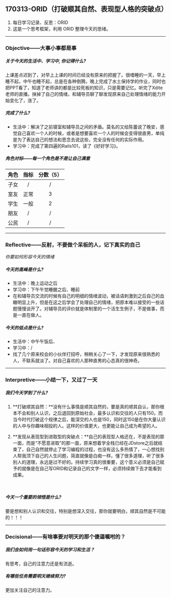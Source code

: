 ## 170313-ORID（打破顺其自然、表现型人格的突破点）

1. 每日学习记录、反思：ORID
2. 这是一个思考框架，利用 ORID 整理今天的思绪。

------

### Objective——大事小事都是事

##### 关于今天的生活中、学习中, 你记得什么?

上课差点迟到了，对早上上课的时间已经没有原来的把握了。很嗜睡的一天，早上睡不起，中午也睡不起，总是在各种倒腾。晚上完成了水土保持学的作业，同时也把PPT看了，知道了老师讲的都是比较死板的知识，只是需要记忆。听完了Xdite老师的直播。抹掉了自己的情绪，和辅导员聊了聊发现原来自己处理情绪的能力开始变化了，涨了。

##### 完成了什么?

- 生活中：解决了之前寝室和辅导员之间的矛盾。莫名的又给陈蕾说了晚安，感觉自己喜欢一个人的时候，或者是想要喜欢一个人的时候会变得很直男，单纯是为了表达自己的想法和思念去说这些，完全没有任何的实际作用。
- 学习中：完成了第四遍的Rails101，读了《好好学习》。

##### 角色对标——每一个角色是不是让自己满意

|  角色  |  指标  | 分数（5） |
| :--: | :--: | :---: |
|  子女  |  /   |   /   |
|  室友  |  正常  |   3   |
|  学生  |  一般  |   2   |
|  朋友  |  /   |   /   |
|  公民  |  /   |   /   |

------

### Reflective——反射，不要做个呆板的人，记下真实的自己

*你要如何形容今天的情绪*

##### 今天的高峰是什么?

- 生活中：晚上运动之后
- 学习中：下午午觉睡醒之后、睡前
- 在和辅导员交流的时候有自己的明细的情绪波动，被话语刺激到之后自己的血糖明显上升，但是在这之后学会了处理自己的情绪，把原本难以接受的一些话题慢慢谈开了。对辅导员的评价就是体制里的一个活生生例子，不是做事，而是一直在做人。

##### 今天的低点是什么?

- 生活中：中午午饭后、
- 学习中：/
- 找了几个原来校会的小伙伴打招呼，稍稍关心了一下，才发现原来很熟悉的人，不联系就淡了。对自己喜欢的人那种直男的心态真的很神奇。

------

### Interpretive——小结一下，又过了一天

##### 我们今天学到了什么?

1. **打破顺其自然：**没有什么事情是顺其自然的，要是真的顺其自认，那你根本不会和别人认识，之后退回到原始社会，最多认识和交往的人只有150。而当今时代打破这个规律之后，能深交的人也是150，同时这150是在你大量认识的人中与你趣味相投的人。这样的价值更大，也更能让自己成为希望的人。

2. **发现从表现型到进取型的突破点：**自己的表现型人格还在，不是表现的那一面，而是“不愿意进取”的那一面，原来想着学全栈已经在JDstore之后就结束了，自己自然就停止了学习编程的过程，也没有这么多热情了，一心想找别人帮我顶下自己的人生问题，简直就像是白痴一样。懂了很多道理，听了很多别人的道理，永远是过不好的。持续学习真的很重要，这个意义必须是自己赋予的就像是在自己写ORID和记录自己的文字一样，必须持续做下去才能看到成果。

   ​

##### 今天一个重要的领悟是什么?

要是想和别人认识和交往，特别是想深入交往，那你就要明白，顺其自然是不可能的！！！

------

### Decisional——有啥事要对明天的那个傻逼嘱咐的？

##### 我们会如何用一句话形容今天的学习和生活？

有思考，自己的注意力还是有流逝。

##### 有哪些任务需要明天继续努力?

更加关注自己的注意力。